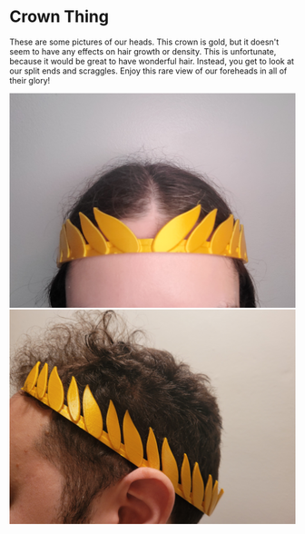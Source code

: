 
# Crown Thing

These are some pictures of our heads. This crown is gold, but it doesn't seem to have any effects on hair growth or density. This is unfortunate, because it would be great to have wonderful hair. Instead, you get to look at our split ends and scraggles. Enjoy this rare view of our foreheads in all of their glory!

![src/crownthing/20240620_Crown1.jpg](20240620_Crown1.jpg)
![src/crownthing/20240620_Crown2.jpg](20240620_Crown2.jpg)

